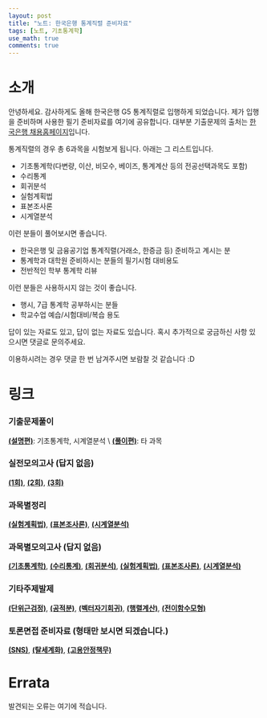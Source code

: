 ```yaml
---
layout: post
title: "노트: 한국은행 통계직렬 준비자료"
tags: [노트, 기초통계학]
use_math: true
comments: true
---
```



# 소개
안녕하세요. 감사하게도 올해 한국은행 G5 통계직렬로 입행하게 되었습니다.
제가 입행을 준비하며 사용한 필기 준비자료를 여기에 공유합니다. 
대부분 기출문제의 출처는 [한국은행 채용홈페이지](https://apply.bok.or.kr/)입니다.

통계직렬의 경우 총 6과목을 시험보게 됩니다. 아래는 그 리스트입니다.
- 기초통계학(다변량, 이산, 비모수, 베이즈, 통계계산 등의 전공선택과목도 포함)
- 수리통계
- 회귀분석
- 실험계획법
- 표본조사론
- 시계열분석


이런 분들이 풀어보시면 좋습니다.
- 한국은행 및 금융공기업 통계직렬(거래소, 한증금 등) 준비하고 계시는 분
- 통계학과 대학원 준비하시는 분들의 필기시험 대비용도
- 전반적인 학부 통계학 리뷰

이런 분들은 사용하시지 않는 것이 좋습니다.
- 행시, 7급 통계학 공부하시는 분들
- 학교수업 예습/시험대비/복습 용도

답이 있는 자료도 있고, 답이 없는 자료도 있습니다. 혹시 추가적으로 궁금하신 사항 있으시면 댓글로 문의주세요.

이용하시려는 경우 댓글 한 번 남겨주시면 보람찰 것 같습니다 :D
ㅤ

# 링크

### 기출문제풀이
[**(설명편)**](https://yitae-kwon.github.io/files/20241124/detailed.pdf): 기초통계학, 시계열분석 \\
[**(풀이편)**](https://yitae-kwon.github.io/files/20241124/solution.pdf): 타 과목

### 실전모의고사 (답지 없음)
[**(1회)**](https://yitae-kwon.github.io/files/20241124/mock1.pdf), 
[**(2회)**](https://yitae-kwon.github.io/files/20241124/mock2.pdf), 
[**(3회)**](https://yitae-kwon.github.io/files/20241124/mock3.pdf)

### 과목별정리
[**(실험계획법)**](https://yitae-kwon.github.io/files/20241124/exp_sum.pdf), 
[**(표본조사론)**](https://yitae-kwon.github.io/files/20241124/sam_sum.pdf), 
[**(시계열분석)**](https://yitae-kwon.github.io/files/20241124/tim_sum.pdf)

### 과목별모의고사 (답지 없음)
[**(기초통계학)**](https://yitae-kwon.github.io/files/20241124/etc_mock.pdf), 
[**(수리통계)**](https://yitae-kwon.github.io/files/20241124/mat_mock.pdf),
[**(회귀분석)**](https://yitae-kwon.github.io/files/20241124/reg_mock.pdf), 
[**(실험계획법)**](https://yitae-kwon.github.io/files/20241124/exp_mock.pdf), 
[**(표본조사론)**](https://yitae-kwon.github.io/files/20241124/sam_mock.pdf), 
[**(시계열분석)**](https://yitae-kwon.github.io/files/20241124/tim_mock.pdf)

### 기타주제발제
[**(단위근검정)**](https://yitae-kwon.github.io/files/20241124/unitroottest.pdf), 
[**(공적분)**](https://yitae-kwon.github.io/files/20241124/conintegration.pdf), 
[**(벡터자기회귀)**](https://yitae-kwon.github.io/files/20241124/var.pdf), 
[**(행렬계산)**](https://yitae-kwon.github.io/files/20241124/matrix.pdf), 
[**(전이함수모형)**](https://yitae-kwon.github.io/files/20241124/armax.pdf)

### 토론면접 준비자료 (형태만 보시면 되겠습니다.)
[**(SNS)**](https://yitae-kwon.github.io/files/20241124/debate_sns.pdf), 
[**(탈세계화)**](https://yitae-kwon.github.io/files/20241124/debate_multipolar.pdf), 
[**(고용안정책무)**](https://yitae-kwon.github.io/files/20241124/debate_employment.pdf)

# Errata

발견되는 오류는 여기에 적습니다.

